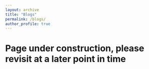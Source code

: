 ```yaml
---
layout: archive
title: "Blogs"
permalink: /blogs/
author_profile: true
---
```


# Page under construction, please revisit at a later point in time
